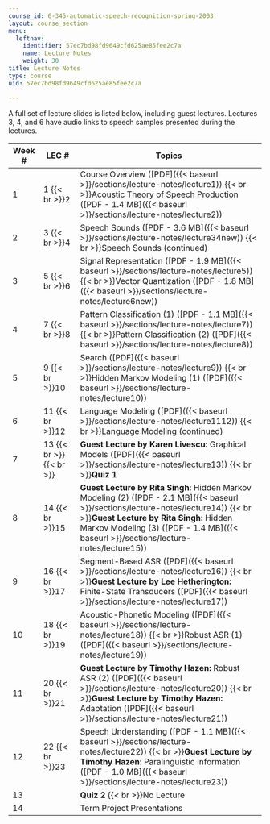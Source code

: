 ```yaml
---
course_id: 6-345-automatic-speech-recognition-spring-2003
layout: course_section
menu:
  leftnav:
    identifier: 57ec7bd98fd9649cfd625ae85fee2c7a
    name: Lecture Notes
    weight: 30
title: Lecture Notes
type: course
uid: 57ec7bd98fd9649cfd625ae85fee2c7a

---
```


A full set of lecture slides is listed below, including guest lectures. Lectures 3, 4, and 6 have audio links to speech samples presented during the lectures.

| Week # | LEC # | Topics |
| --- | --- | --- |
| 1 | 1  {{< br >}}2 | Course Overview ([PDF]({{< baseurl >}}/sections/lecture-notes/lecture1))  {{< br >}}Acoustic Theory of Speech Production ([PDF - 1.4 MB]({{< baseurl >}}/sections/lecture-notes/lecture2)) |
| 2 | 3  {{< br >}}4 | Speech Sounds ([PDF - 3.6 MB]({{< baseurl >}}/sections/lecture-notes/lecture34new))  {{< br >}}Speech Sounds (continued) |
| 3 | 5  {{< br >}}6 | Signal Representation ([PDF - 1.9 MB]({{< baseurl >}}/sections/lecture-notes/lecture5))  {{< br >}}Vector Quantization ([PDF - 1.8 MB]({{< baseurl >}}/sections/lecture-notes/lecture6new)) |
| 4 | 7  {{< br >}}8 | Pattern Classification (1) ([PDF - 1.1 MB]({{< baseurl >}}/sections/lecture-notes/lecture7))  {{< br >}}Pattern Classification (2) ([PDF]({{< baseurl >}}/sections/lecture-notes/lecture8)) |
| 5 | 9  {{< br >}}10 | Search ([PDF]({{< baseurl >}}/sections/lecture-notes/lecture9))  {{< br >}}Hidden Markov Modeling (1) ([PDF]({{< baseurl >}}/sections/lecture-notes/lecture10)) |
| 6 | 11  {{< br >}}12 | Language Modeling ([PDF]({{< baseurl >}}/sections/lecture-notes/lecture1112))  {{< br >}}Language Modeling (continued) |
| 7 | 13  {{< br >}}  {{< br >}}  | **Guest Lecture by Karen Livescu:** Graphical Models ([PDF]({{< baseurl >}}/sections/lecture-notes/lecture13))  {{< br >}}**Quiz 1** |
| 8 | 14  {{< br >}}15 | **Guest Lecture by Rita Singh:** Hidden Markov Modeling (2) ([PDF - 2.1 MB]({{< baseurl >}}/sections/lecture-notes/lecture14))  {{< br >}}**Guest Lecture by Rita Singh:** Hidden Markov Modeling (3) ([PDF - 1.4 MB]({{< baseurl >}}/sections/lecture-notes/lecture15)) |
| 9 | 16  {{< br >}}17 | Segment-Based ASR ([PDF]({{< baseurl >}}/sections/lecture-notes/lecture16))  {{< br >}}**Guest Lecture by Lee Hetherington:** Finite-State Transducers ([PDF]({{< baseurl >}}/sections/lecture-notes/lecture17)) |
| 10 | 18  {{< br >}}19 | Acoustic-Phonetic Modeling ([PDF]({{< baseurl >}}/sections/lecture-notes/lecture18))  {{< br >}}Robust ASR (1) ([PDF]({{< baseurl >}}/sections/lecture-notes/lecture19)) |
| 11 | 20  {{< br >}}21 | **Guest Lecture by Timothy Hazen:** Robust ASR (2) ([PDF]({{< baseurl >}}/sections/lecture-notes/lecture20))  {{< br >}}**Guest Lecture by Timothy Hazen:** Adaptation ([PDF]({{< baseurl >}}/sections/lecture-notes/lecture21)) |
| 12 | 22  {{< br >}}23 | Speech Understanding ([PDF - 1.1 MB]({{< baseurl >}}/sections/lecture-notes/lecture22))  {{< br >}}**Guest Lecture by Timothy Hazen:** Paralinguistic Information ([PDF - 1.0 MB]({{< baseurl >}}/sections/lecture-notes/lecture23)) |
| 13 | &nbsp; | **Quiz 2**  {{< br >}}No Lecture |
| 14 | &nbsp; | Term Project Presentations